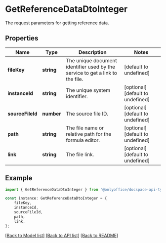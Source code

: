 # GetReferenceDataDtoInteger

The request parameters for getting reference data.

## Properties

Name | Type | Description | Notes
------------ | ------------- | ------------- | -------------
**fileKey** | **string** | The unique document identifier used by the service to get a link to the file. | [default to undefined]
**instanceId** | **string** | The unique system identifier. | [optional] [default to undefined]
**sourceFileId** | **number** | The source file ID. | [optional] [default to undefined]
**path** | **string** | The file name or relative path for the formula editor. | [optional] [default to undefined]
**link** | **string** | The file link. | [optional] [default to undefined]

## Example

```typescript
import { GetReferenceDataDtoInteger } from '@onlyoffice/docspace-api-typescript';

const instance: GetReferenceDataDtoInteger = {
    fileKey,
    instanceId,
    sourceFileId,
    path,
    link,
};
```

[[Back to Model list]](../README.md#documentation-for-models) [[Back to API list]](../README.md#documentation-for-api-endpoints) [[Back to README]](../README.md)
